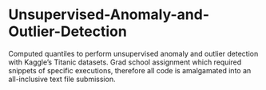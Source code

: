# Unsupervised-Anomaly-and-Outlier-Detection
Computed quantiles to perform unsupervised anomaly and outlier detection with Kaggle’s Titanic datasets. Grad school assignment which required snippets of specific executions, therefore all code is amalgamated into an all-inclusive text file submission.

